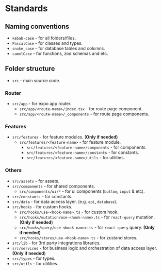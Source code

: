 # Standards

## Naming conventions

- `kebab-case` - for all folders/files.
- `PascalCase` - for classes and types.
- `snake_case` - for database tables and columns.
- `camelCase` - for functions, zod schemas and etc.

## Folder structure

- `src` - main source code.

### Router

- `src/app` - for expo app router.
  - `src/app/<route-name>/index.tsx` - for route page component.
  - `src/app/<route-name>/_components` - for route page components.

### Features

- `src/features` - for feature modules. **(Only if needed)**
  - `src/features/<feature-name>` - for feature module.
    - `src/features/<feature-name>/components` - for components.
    - `src/features/<feature-name>/constants` - for constants.
    - `src/features/<feature-name>/utils` - for utilities.

### Others

  - `src/assets` - for assets.
  - `src/components` - for shared components.
    - `src/components/ui/*` - for ui components (`button`, `input` & etc).
  - `src/constants` - for constants.
  - `src/data` - for data access layer. (e.g. `api`, `database`).
  - `src/hooks` - for custom hooks.
    - `src/hooks/use-<hook-name>.ts` - for custom hook.
    - `src/hooks/mutation/use-<hook-name>.ts` - for `react-query` mutation. **(Only if needed)**
    - `src/hooks/query/use-<hook-name>.ts` - for `react-query` query. **(Only if needed)**
    - `src/hooks/stores/use-<hook-name>.ts` - for zustand stores.
  - `src/lib` - for 3rd party integrations libraries.
  - `src/services` - for business logic and orchestration of data access layer. **(Only if needed)**
  - `src/types` - for types.
  - `src/utils` - for utilities.
